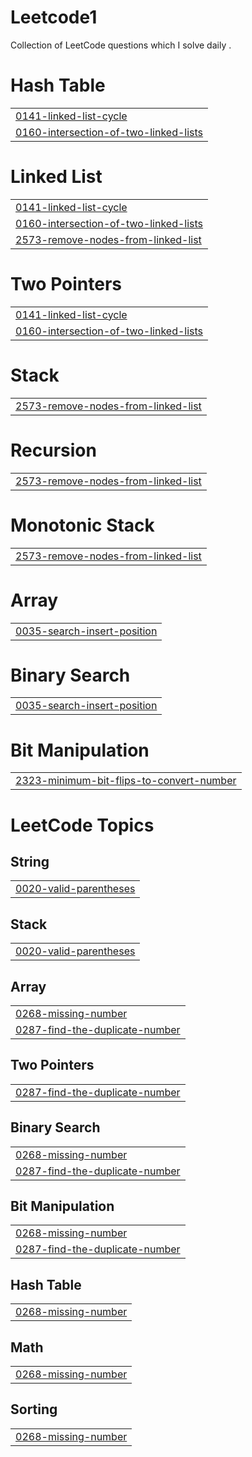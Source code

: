 # Leetcode1
Collection of LeetCode questions which I solve daily .


# Hash Table
|  |
| ------- |
| [0141-linked-list-cycle](https://github.com/Adarshrajput122/Leetcode1/tree/master/0141-linked-list-cycle) |
| [0160-intersection-of-two-linked-lists](https://github.com/Adarshrajput122/Leetcode1/tree/master/0160-intersection-of-two-linked-lists) |
# Linked List
|  |
| ------- |
| [0141-linked-list-cycle](https://github.com/Adarshrajput122/Leetcode1/tree/master/0141-linked-list-cycle) |
| [0160-intersection-of-two-linked-lists](https://github.com/Adarshrajput122/Leetcode1/tree/master/0160-intersection-of-two-linked-lists) |
| [2573-remove-nodes-from-linked-list](https://github.com/Adarshrajput122/Leetcode1/tree/master/2573-remove-nodes-from-linked-list) |
# Two Pointers
|  |
| ------- |
| [0141-linked-list-cycle](https://github.com/Adarshrajput122/Leetcode1/tree/master/0141-linked-list-cycle) |
| [0160-intersection-of-two-linked-lists](https://github.com/Adarshrajput122/Leetcode1/tree/master/0160-intersection-of-two-linked-lists) |
# Stack
|  |
| ------- |
| [2573-remove-nodes-from-linked-list](https://github.com/Adarshrajput122/Leetcode1/tree/master/2573-remove-nodes-from-linked-list) |
# Recursion
|  |
| ------- |
| [2573-remove-nodes-from-linked-list](https://github.com/Adarshrajput122/Leetcode1/tree/master/2573-remove-nodes-from-linked-list) |
# Monotonic Stack
|  |
| ------- |
| [2573-remove-nodes-from-linked-list](https://github.com/Adarshrajput122/Leetcode1/tree/master/2573-remove-nodes-from-linked-list) |
# Array
|  |
| ------- |
| [0035-search-insert-position](https://github.com/Adarshrajput122/Leetcode1/tree/master/0035-search-insert-position) |
# Binary Search
|  |
| ------- |
| [0035-search-insert-position](https://github.com/Adarshrajput122/Leetcode1/tree/master/0035-search-insert-position) |
# Bit Manipulation
|  |
| ------- |
| [2323-minimum-bit-flips-to-convert-number](https://github.com/Adarshrajput122/Leetcode1/tree/master/2323-minimum-bit-flips-to-convert-number) |
<!---LeetCode Topics Start-->
# LeetCode Topics
## String
|  |
| ------- |
| [0020-valid-parentheses](https://github.com/Adarshrajput122/Leetcode1/tree/master/0020-valid-parentheses) |
## Stack
|  |
| ------- |
| [0020-valid-parentheses](https://github.com/Adarshrajput122/Leetcode1/tree/master/0020-valid-parentheses) |
## Array
|  |
| ------- |
| [0268-missing-number](https://github.com/Adarshrajput122/Leetcode1/tree/master/0268-missing-number) |
| [0287-find-the-duplicate-number](https://github.com/Adarshrajput122/Leetcode1/tree/master/0287-find-the-duplicate-number) |
## Two Pointers
|  |
| ------- |
| [0287-find-the-duplicate-number](https://github.com/Adarshrajput122/Leetcode1/tree/master/0287-find-the-duplicate-number) |
## Binary Search
|  |
| ------- |
| [0268-missing-number](https://github.com/Adarshrajput122/Leetcode1/tree/master/0268-missing-number) |
| [0287-find-the-duplicate-number](https://github.com/Adarshrajput122/Leetcode1/tree/master/0287-find-the-duplicate-number) |
## Bit Manipulation
|  |
| ------- |
| [0268-missing-number](https://github.com/Adarshrajput122/Leetcode1/tree/master/0268-missing-number) |
| [0287-find-the-duplicate-number](https://github.com/Adarshrajput122/Leetcode1/tree/master/0287-find-the-duplicate-number) |
## Hash Table
|  |
| ------- |
| [0268-missing-number](https://github.com/Adarshrajput122/Leetcode1/tree/master/0268-missing-number) |
## Math
|  |
| ------- |
| [0268-missing-number](https://github.com/Adarshrajput122/Leetcode1/tree/master/0268-missing-number) |
## Sorting
|  |
| ------- |
| [0268-missing-number](https://github.com/Adarshrajput122/Leetcode1/tree/master/0268-missing-number) |
<!---LeetCode Topics End-->